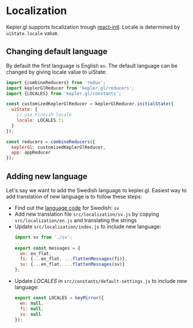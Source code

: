 # Localization

Kepler.gl supports localization trough [react-intl]. Locale is determined by `uiState.locale` value.

## Changing default language

By default the first language is English `en`. The default language can be changed by giving locale value to uiState:

```js
import {combineReducers} from 'redux';
import keplerGlReducer from 'kepler.gl/reducers';
import {LOCALES} from 'kepler.gl/constants';

const customizedKeplerGlReducer = keplerGlReducer.initialState({
  uiState: {
    // use Finnish locale
    locale: LOCALES.fi
  }
});

const reducers = combineReducers({
  keplerGl: customizedKeplerGlReducer,
  app: appReducer
});
```

## Adding new language

Let's say we want to add the Swedish language to kepler.gl. Easiest way to add translation of new language is to follow these steps:

- Find out the [language code][language-codes] for Swedish: `sv`
- Add new translation file `src/localization/sv.js` by copying `src/localization/en.js` and translating the strings
- Update `src/localization/index.js` to include new language:
  ```javascript
  import sv from './sv';
  ...
  export const messages = {
    en: en_flat,
    fi: {...en_flat, ...flattenMessages(fi)},
    sv: {...en_flat, ...flattenMessages(sv)}
  };
  ```
- Update _LOCALES_ in `src/constants/default-settings.js` to include new language:
  ```javascript
  export const LOCALES = keyMirror({
    en: null,
    fi: null,
    sv: null
  });
  ```

[react-intl]: https://github.com/formatjs/react-intl
[language-codes]: https://en.wikipedia.org/wiki/List_of_ISO_639-1_codes
